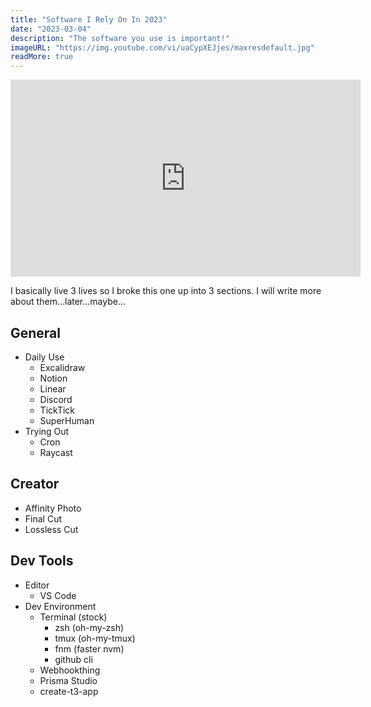 ```yaml
---
title: "Software I Rely On In 2023"
date: "2023-03-04"
description: "The software you use is important!"
imageURL: "https://img.youtube.com/vi/uaCypXEJjes/maxresdefault.jpg"
readMore: true
---
```


<iframe width="560" height="315" src="https://www.youtube.com/embed/uaCypXEJjes" title="YouTube video player" frameborder="0" allow="accelerometer; autoplay; clipboard-write; encrypted-media; gyroscope; picture-in-picture; web-share" allowfullscreen></iframe>

I basically live 3 lives so I broke this one up into 3 sections. I will write more about them...later...maybe...

## General

- Daily Use
  - Excalidraw
  - Notion
  - Linear
  - Discord
  - TickTick
  - SuperHuman
- Trying Out
  - Cron
  - Raycast

## Creator

- Affinity Photo
- Final Cut
- Lossless Cut

## Dev Tools

- Editor
  - VS Code
- Dev Environment
  - Terminal (stock)
    - zsh (oh-my-zsh)
    - tmux (oh-my-tmux)
    - fnm (faster nvm)
    - github cli
  - Webhookthing
  - Prisma Studio
  - create-t3-app
